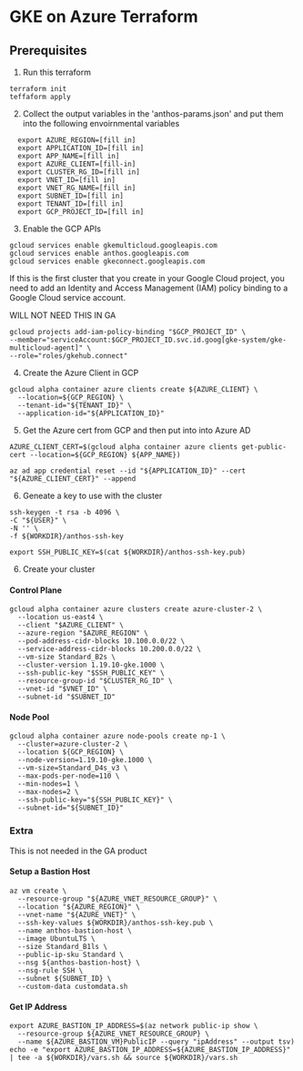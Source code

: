 # GKE on Azure Terraform

## Prerequisites

1. Run  this terraform
```
terraform init
teffaform apply
```

2. Collect the output variables in the 'anthos-params.json' and put them into the following envoirnmental variables
```
  export AZURE_REGION=[fill in]
  export APPLICATION_ID=[fill in]
  export APP_NAME=[fill in]
  export AZURE_CLIENT=[fill-in]
  export CLUSTER_RG_ID=[fill in]
  export VNET_ID=[fill in]
  export VNET_RG_NAME=[fill in]
  export SUBNET_ID=[fill in]
  export TENANT_ID=[fill in]
  export GCP_PROJECT_ID=[fill in]
  ```

 3. Enable the GCP APIs
 ```
gcloud services enable gkemulticloud.googleapis.com
gcloud services enable anthos.googleapis.com
gcloud services enable gkeconnect.googleapis.com
```

If this is the first cluster that you create in your Google Cloud project, you need to add an Identity and Access Management (IAM) policy binding to a Google Cloud service account.

 WILL NOT NEED THIS IN GA

```
gcloud projects add-iam-policy-binding "$GCP_PROJECT_ID" \
--member="serviceAccount:$GCP_PROJECT_ID.svc.id.goog[gke-system/gke-multicloud-agent]" \
--role="roles/gkehub.connect"
```


4. Create the Azure Client in GCP


```
gcloud alpha container azure clients create ${AZURE_CLIENT} \
  --location=${GCP_REGION} \
  --tenant-id="${TENANT_ID}" \
  --application-id="${APPLICATION_ID}"
```

5. Get the Azure cert from GCP and then put into into Azure AD

```
AZURE_CLIENT_CERT=$(gcloud alpha container azure clients get-public-cert --location=${GCP_REGION} ${APP_NAME})
```

```
az ad app credential reset --id "${APPLICATION_ID}" --cert "${AZURE_CLIENT_CERT}" --append
```

6. Geneate a key to use with the cluster

```
ssh-keygen -t rsa -b 4096 \
-C "${USER}" \
-N '' \
-f ${WORKDIR}/anthos-ssh-key
```


```
export SSH_PUBLIC_KEY=$(cat ${WORKDIR}/anthos-ssh-key.pub)
```

6. Create your cluster

#### Control Plane
```
gcloud alpha container azure clusters create azure-cluster-2 \
  --location us-east4 \
  --client "$AZURE_CLIENT" \
  --azure-region "$AZURE_REGION" \
  --pod-address-cidr-blocks 10.100.0.0/22 \
  --service-address-cidr-blocks 10.200.0.0/22 \
  --vm-size Standard_B2s \
  --cluster-version 1.19.10-gke.1000 \
  --ssh-public-key "$SSH_PUBLIC_KEY" \
  --resource-group-id "$CLUSTER_RG_ID" \
  --vnet-id "$VNET_ID" \
  --subnet-id "$SUBNET_ID"
  ```
#### Node Pool

```
gcloud alpha container azure node-pools create np-1 \
  --cluster=azure-cluster-2 \
  --location ${GCP_REGION} \
  --node-version=1.19.10-gke.1000 \
  --vm-size=Standard_D4s_v3 \
  --max-pods-per-node=110 \
  --min-nodes=1 \
  --max-nodes=2 \
  --ssh-public-key="${SSH_PUBLIC_KEY}" \
  --subnet-id="${SUBNET_ID}"
```


### Extra
This is not needed in the GA product
#### Setup a Bastion Host

```
az vm create \
  --resource-group "${AZURE_VNET_RESOURCE_GROUP}" \
  --location "${AZURE_REGION}" \
  --vnet-name "${AZURE_VNET}" \
  --ssh-key-values ${WORKDIR}/anthos-ssh-key.pub \
  --name anthos-bastion-host \
  --image UbuntuLTS \
  --size Standard_B1ls \
  --public-ip-sku Standard \
  --nsg ${anthos-bastion-host} \
  --nsg-rule SSH \
  --subnet ${SUBNET_ID} \
  --custom-data customdata.sh
```

#### Get IP Address


```
export AZURE_BASTION_IP_ADDRESS=$(az network public-ip show \
  --resource-group ${AZURE_VNET_RESOURCE_GROUP} \
  --name ${AZURE_BASTION_VM}PublicIP --query "ipAddress" --output tsv)
echo -e "export AZURE_BASTION_IP_ADDRESS=${AZURE_BASTION_IP_ADDRESS}" | tee -a ${WORKDIR}/vars.sh && source ${WORKDIR}/vars.sh
```


#